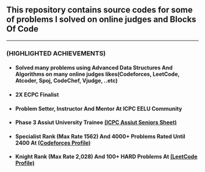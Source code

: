 <h2>This repository contains source codes for some of problems I solved on online judges and Blocks Of Code</h2>
<hr>
<h3>(HIGHLIGHTED ACHIEVEMENTS)</h3>
<ul>
<li><h4>Solved many problems using Advanced Data Structures And Algorithms on many online judges likes(Codeforces, LeetCode, Atcoder, Spoj, CodeChef, Vjudge, ..etc)</h4></li>
<li><h4>2X ECPC Finalist</h4></li>
<li><h4>Problem Setter, Instructor And Mentor At ICPC EELU Community</h4></li>
<li><h4>Phase 3 Assiut University Trainee <a href="https://vjudge.net/group/assiut-seniors" target="_blank">(ICPC Assiut Seniors Sheet)</a></h4></li>
<li><h4>Specialist Rank (Max Rate 1562) And 4000+ Problems Rated Until 2400 At  <a href="https://codeforces.com/profile/Ahmed_Sayed-" target="_blank">(Codeforces Profile)</a></h4></li>
<li><h4>Knight Rank (Max Rate 2,028) And 100+ HARD Problems At <a href="https://leetcode.com/u/AhmedSayed1/" target="_blank">(LeetCode Profile)</a></h4></li>
</ul>
